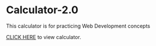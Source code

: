 # Calculator-2.0
This calculator is for practicing Web Development concepts 


<a href= https://abhi2820.github.io/Calculator-2.0/first.html target="_blank">CLICK HERE</a> to view calculator.
